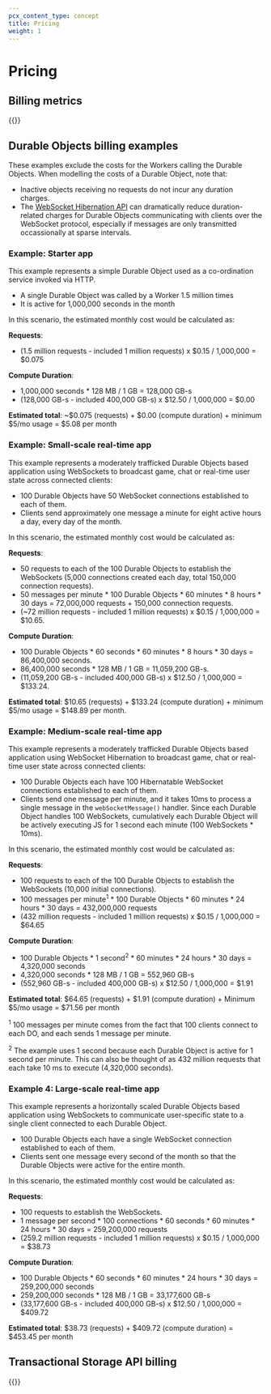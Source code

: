```yaml
---
pcx_content_type: concept
title: Pricing
weight: 1
---
```


# Pricing

## Billing metrics

{{<render file="_durable_objects_pricing.md" productFolder="workers">}}

## Durable Objects billing examples

These examples exclude the costs for the Workers calling the Durable Objects. When modelling the costs of a Durable Object, note that:

* Inactive objects receiving no requests do not incur any duration charges.
* The [WebSocket Hibernation API](/durable-objects/reference/websockets/#websocket-hibernation) can dramatically reduce duration-related charges for Durable Objects communicating with clients over the WebSocket protocol, especially if messages are only transmitted occassionally at sparse intervals.

### Example: Starter app

This example represents a simple Durable Object used as a co-ordination service invoked via HTTP.

* A single Durable Object was called by a Worker 1.5 million times
* It is active for 1,000,000 seconds in the month

In this scenario, the estimated monthly cost would be calculated as:

**Requests**:
- (1.5 million requests - included 1 million requests) x $0.15 / 1,000,000 = $0.075

**Compute Duration**:
- 1,000,000 seconds \* 128 MB / 1 GB = 128,000 GB-s
- (128,000 GB-s - included 400,000 GB-s) x $12.50 / 1,000,000 = $0.00

**Estimated total**: ~$0.075 (requests) + $0.00 (compute duration) + minimum $5/mo usage = $5.08 per month

### Example: Small-scale real-time app

This example represents a moderately trafficked Durable Objects based application using WebSockets to broadcast game, chat or real-time user state across connected clients:

* 100 Durable Objects have 50 WebSocket connections established to each of them.
* Clients send approximately one message a minute for eight active hours a day, every day of the month.

In this scenario, the estimated monthly cost would be calculated as:

**Requests**:
- 50 requests to each of the 100 Durable Objects to establish the WebSockets (5,000 connections created each day, total 150,000 connection requests).
- 50 messages per minute \* 100 Durable Objects \* 60 minutes \* 8 hours \* 30 days = 72,000,000 requests + 150,000 connection requests.
- (~72 million requests - included 1 million requests) x $0.15 / 1,000,000 = $10.65.

**Compute Duration**:
- 100 Durable Objects \* 60 seconds \* 60 minutes \* 8 hours \* 30 days = 86,400,000 seconds.
- 86,400,000 seconds \* 128 MB / 1 GB = 11,059,200 GB-s.
- (11,059,200 GB-s - included 400,000 GB-s) x $12.50 / 1,000,000 = $133.24.

**Estimated total**: $10.65 (requests) + $133.24 (compute duration) + minimum $5/mo usage = $148.89 per month.

### Example: Medium-scale real-time app

This example represents a moderately trafficked Durable Objects based application using WebSocket Hibernation to broadcast game, chat or real-time user state across connected clients:

* 100 Durable Objects each have 100 Hibernatable WebSocket connections established to each of them.
* Clients send one message per minute, and it takes 10ms to process a single message in the `webSocketMessage()` handler. Since each Durable Object handles 100 WebSockets, cumulatively each Durable Object will be actively executing JS for 1 second each minute (100 WebSockets * 10ms).

In this scenario, the estimated monthly cost would be calculated as:

**Requests**:
- 100 requests to each of the 100 Durable Objects to establish the WebSockets (10,000 initial connections).
- 100 messages per minute<sup>1</sup> \* 100 Durable Objects \* 60 minutes \* 24 hours \* 30 days = 432,000,000 requests
- (432 million requests - included 1 million requests) x $0.15 / 1,000,000 = $64.65

**Compute Duration**:
- 100 Durable Objects \* 1 second<sup>2</sup> \* 60 minutes \* 24 hours \* 30 days = 4,320,000 seconds
- 4,320,000 seconds \* 128 MB / 1 GB = 552,960 GB-s
- (552,960 GB-s - included 400,000 GB-s) x $12.50 / 1,000,000 = $1.91

**Estimated total**: $64.65 (requests) + $1.91 (compute duration) + Minimum $5/mo usage = $71.56 per month

<sup>1</sup> 100 messages per minute comes from the fact that 100 clients connect to each DO, and each sends 1 message per minute.

<sup>2</sup> The example uses 1 second because each Durable Object is active for 1 second per minute. This can also be thought of as 432 million requests that each take 10 ms to execute (4,320,000 seconds).

### Example 4: Large-scale real-time app

This example represents a horizontally scaled Durable Objects based application using WebSockets to communicate user-specific state to a single client connected to each Durable Object.

* 100 Durable Objects each have a single WebSocket connection established to each of them.
* Clients sent one message every second of the month so that the Durable Objects were active for the entire month.

In this scenario, the estimated monthly cost would be calculated as:

**Requests**:
- 100 requests to establish the WebSockets.
- 1 message per second \* 100 connections \* 60 seconds \* 60 minutes \* 24 hours \* 30 days = 259,200,000 requests
- (259.2 million requests - included 1 million requests) x $0.15 / 1,000,000 = $38.73

**Compute Duration**:
- 100 Durable Objects \* 60 seconds \* 60 minutes \* 24 hours \* 30 days = 259,200,000 seconds
- 259,200,000 seconds \* 128 MB / 1 GB = 33,177,600 GB-s
- (33,177,600 GB-s - included 400,000 GB-s) x $12.50 / 1,000,000 = $409.72

**Estimated total**: $38.73 (requests) + $409.72 (compute duration) = $453.45 per month

## Transactional Storage API billing

{{<render file="_transactional_storage_api_pricing.md" productFolder="workers">}}
